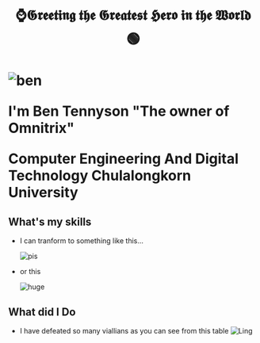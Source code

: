 <h1 align="center">⌚𝕲𝖗𝖊𝖊𝖙𝖎𝖓𝖌 𝖙𝖍𝖊 𝕲𝖗𝖊𝖆𝖙𝖊𝖘𝖙 𝕳𝖊𝖗𝖔 𝖎𝖓 𝖙𝖍𝖊 𝖂𝖔𝖗𝖑𝖉 🟢<h1>
  
![ben](https://static1.colliderimages.com/wordpress/wp-content/uploads/2023/12/ben-10-top-10-aliens.jpg?q=50&fit=crop&w=1100&h=618&dpr=1.5)

I'm Ben Tennyson **"The owner of Omnitrix"** 

Computer Engineering And Digital Technology Chulalongkorn University


## What's my skills
- I can tranform to something like this...
  
  ![pis](https://starlightaustralia.wordpress.com/wp-content/uploads/2010/08/fourarms_act_3.jpg?w=448&h=336)
- or this

  ![huge](https://scontent.fbkk5-3.fna.fbcdn.net/v/t39.30808-6/393356282_731111885512139_7226464920075381645_n.jpg?_nc_cat=105&ccb=1-7&_nc_sid=bd9a62&_nc_ohc=q0YoT2Zl6awQ7kNvgGh6lrN&_nc_ht=scontent.fbkk5-3.fna&oh=00_AYBvPUcGh21S12VPDjYO8aZDKXSZq0DuxLOYJkOfhVomiA&oe=66CDF07F)

## What did I Do
- I have defeated so many viallians as you can see from this table
![Ling](https://images-wixmp-ed30a86b8c4ca887773594c2.wixmp.com/f/6f33bfe5-60b1-410b-a91d-7c6883e03fe9/dfa4s5y-63a8e737-e17a-43c8-848b-399a9d2c6392.png/v1/fit/w_828,h_536,q_70,strp/ben_10_villains_tier_list_by_roganthedcfan_dfa4s5y-414w-2x.jpg?token=eyJ0eXAiOiJKV1QiLCJhbGciOiJIUzI1NiJ9.eyJzdWIiOiJ1cm46YXBwOjdlMGQxODg5ODIyNjQzNzNhNWYwZDQxNWVhMGQyNmUwIiwiaXNzIjoidXJuOmFwcDo3ZTBkMTg4OTgyMjY0MzczYTVmMGQ0MTVlYTBkMjZlMCIsIm9iaiI6W1t7ImhlaWdodCI6Ijw9NzM5IiwicGF0aCI6IlwvZlwvNmYzM2JmZTUtNjBiMS00MTBiLWE5MWQtN2M2ODgzZTAzZmU5XC9kZmE0czV5LTYzYThlNzM3LWUxN2EtNDNjOC04NDhiLTM5OWE5ZDJjNjM5Mi5wbmciLCJ3aWR0aCI6Ijw9MTE0MCJ9XV0sImF1ZCI6WyJ1cm46c2VydmljZTppbWFnZS5vcGVyYXRpb25zIl19.zqelgEzM48WnenKKLGK7W_yr2bDMciNQL4TXsNHMJlQ)

<!--
**mixzky/mixzky** is a ✨ _special_ ✨ repository because its `README.md` (this file) appears on your GitHub profile.



Here are some ideas to get you started:

- 🔭 I’m currently working on ...
- 🌱 I’m currently learning ...
- 👯 I’m looking to collaborate on ...
- 🤔 I’m looking for help with ...
- 💬 Ask me about ...
- 📫 How to reach me: ...
- 😄 Pronouns: ...
- ⚡ Fun fact: ...
-->
